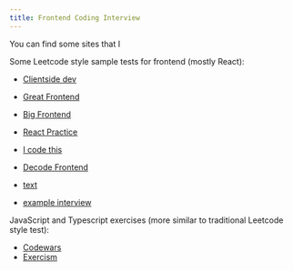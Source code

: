 ```yaml
---
title: Frontend Coding Interview
---
```


You can find some sites that I

Some Leetcode style sample tests for frontend (mostly React):

- [Clientside dev](https://www.clientside.dev/explore)
- [Great Frontend](https://www.greatfrontend.com/)
- [Big Frontend](https://bigfrontend.dev/)
- [React Practice](https://reactpractice.dev/)
- [I code this](https://icodethis.com/)
- [Decode Frontend](https://decode-frontend.vercel.app/problems/two-sum)
- [text](https://www.testdome.com/tests/react-js-online-test/104)

- [example interview](https://www.youtube.com/watch?v=XEt09iK8IXs&list=WL&index=2)

JavaScript and Typescript exercises (more similar to traditional Leetcode style test):

- [Codewars](https://codewars.com)
- [Exercism](https://exercism.org/tracks/javascript/exercises)
